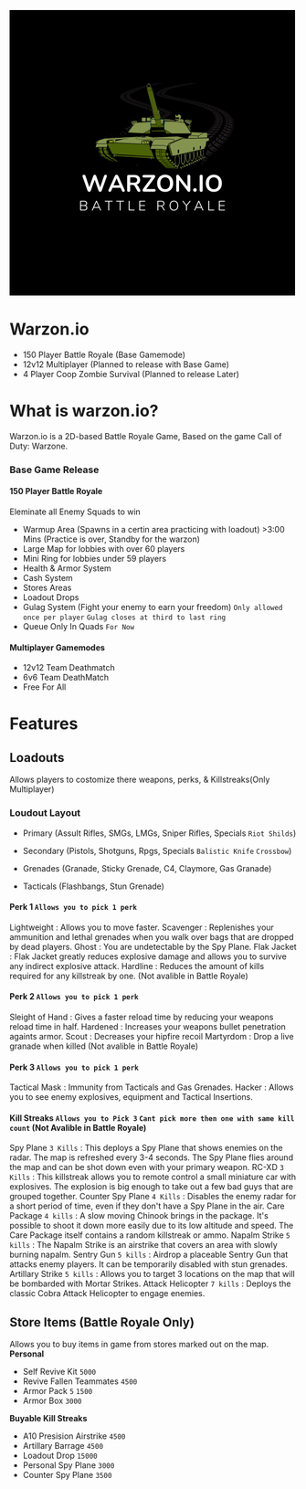 ![Warzon.io](./images/warzon.io.png)
# Warzon.io
- 150 Player Battle Royale (Base Gamemode)
- 12v12 Multiplayer (Planned to release with Base Game)
- 4 Player Coop Zombie Survival (Planned to release Later)

# What is warzon.io?
Warzon.io is a 2D-based Battle Royale Game, Based on the game Call of Duty: Warzone.

### Base Game Release
#### 150 Player Battle Royale
Eleminate all Enemy Squads to win
- Warmup Area (Spawns in a certin area practicing with loadout) >3:00 Mins (Practice is over, Standby for the warzon)
- Large Map for lobbies with over 60 players
- Mini Ring for lobbies under 59 players
- Health & Armor System
- Cash System
- Stores Areas
- Loadout Drops
- Gulag System (Fight your enemy to earn your freedom) `Only allowed once per player` `Gulag closes at third to last ring`
- Queue Only In Quads `For Now`

#### Multiplayer Gamemodes
- 12v12 Team Deathmatch
- 6v6 Team DeathMatch
- Free For All 

# Features
## Loadouts
Allows players to costomize there weapons, perks, & Killstreaks(Only Multiplayer)

### Loudout Layout
- Primary (Assult Rifles, SMGs, LMGs, Sniper Rifles, Specials `Riot Shilds`)
- Secondary (Pistols, Shotguns, Rpgs, Specials `Balistic Knife` `Crossbow`)

- Grenades (Granade, Sticky Grenade, C4, Claymore, Gas Granade)
- Tacticals (Flashbangs, Stun Grenade)

#### Perk 1 `Allows you to pick 1 perk`
Lightweight : Allows you to move faster.
Scavenger : Replenishes your ammunition and lethal grenades when you walk over bags that are dropped by dead players. 
Ghost : You are undetectable by the Spy Plane.
Flak Jacket : Flak Jacket greatly reduces explosive damage and allows you to survive any indirect explosive attack.
Hardline :  Reduces the amount of kills required for any killstreak by one. (Not avalible in Battle Royale)

#### Perk 2 `Allows you to pick 1 perk`
Sleight of Hand : Gives a faster reload time by reducing your weapons reload time in half.
Hardened : Increases your weapons bullet penetration againts armor.
Scout : Decreases your hipfire recoil
Martyrdom : Drop a live granade when killed (Not avalible in Battle Royale)

#### Perk 3 `Allows you to pick 1 perk`
Tactical Mask : Immunity from Tacticals and Gas Grenades.
Hacker : Allows you to see enemy explosives, equipment and Tactical Insertions.

#### Kill Streaks `Allows you to Pick 3` `Cant pick more then one with same kill count` (Not Avalible in Battle Royale)
Spy Plane `3 Kills` : This deploys a Spy Plane that shows enemies on the radar. The map is refreshed every 3-4 seconds. The Spy Plane flies around the map and can be shot down even with your primary weapon.
RC-XD `3 Kills` :  This killstreak allows you to remote control a small miniature car with explosives. The explosion is big enough to take out a few bad guys that are grouped together.
Counter Spy Plane `4 Kills` : Disables the enemy radar for a short period of time, even if they don't have a Spy Plane in the air.
Care Package `4 kills` : A slow moving Chinook brings in the package. It's possible to shoot it down more easily due to its low altitude and speed. The Care Package itself contains a random killstreak or ammo.
Napalm Strike `5 kills` : The Napalm Strike is an airstrike that covers an area with slowly burning napalm.
Sentry Gun `5 kills` : Airdrop a placeable Sentry Gun that attacks enemy players. It can be temporarily disabled with stun grenades.
Artillary Strike `5 kills` : Allows you to target 3 locations on the map that will be bombarded with Mortar Strikes.
Attack Helicopter `7 kills` : Deploys the classic Cobra Attack Helicopter to engage enemies.

## Store Items (Battle Royale Only)
Allows you to buy items in game from stores marked out on the map.
**Personal**
- Self Revive Kit `5000`
- Revive Fallen Teammates `4500`
- Armor Pack `5` `1500`
- Armor Box `3000`

**Buyable Kill Streaks**
- A10 Presision Airstrike `4500`
- Artillary Barrage `4500`
- Loadout Drop `15000`
- Personal Spy Plane `3000`
- Counter Spy Plane `3500`

